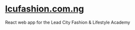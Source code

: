 # [lcufashion.com.ng](https://lcufashion.com.ng)

React web app for the Lead City Fashion & Lifestyle Academy